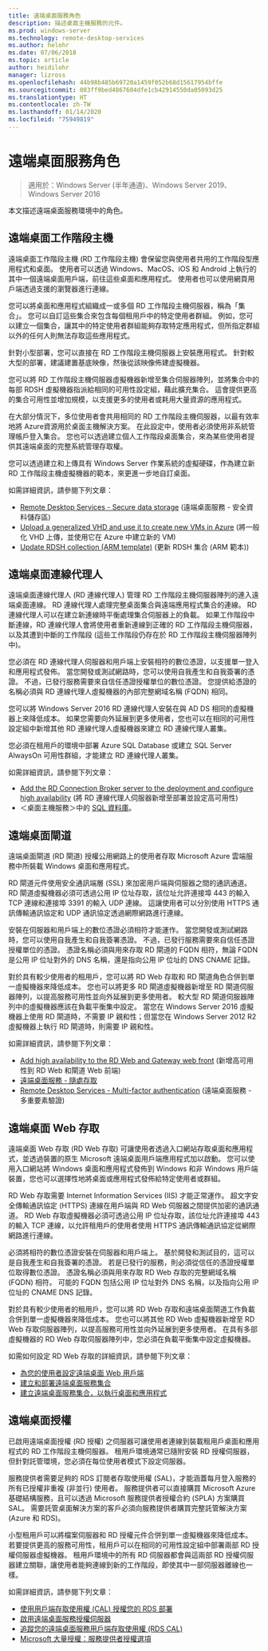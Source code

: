 ```yaml
---
title: 遠端桌面服務角色
description: 描述桌面主機服務的元件。
ms.prod: windows-server
ms.technology: remote-desktop-services
ms.author: helohr
ms.date: 07/06/2018
ms.topic: article
author: heidilohr
manager: lizross
ms.openlocfilehash: 44b98b485b69720a1459f052b68d15617954bffe
ms.sourcegitcommit: 083ff9bed4867604dfe1cb42914550da05093d25
ms.translationtype: HT
ms.contentlocale: zh-TW
ms.lasthandoff: 01/14/2020
ms.locfileid: "75949819"
---
```

# <a name="remote-desktop-services-roles"></a>遠端桌面服務角色

>適用於：Windows Server (半年通道)、Windows Server 2019、Windows Server 2016

本文描述遠端桌面服務環境中的角色。

## <a name="remote-desktop-session-host"></a>遠端桌面工作階段主機

遠端桌面工作階段主機 (RD 工作階段主機) 會保留您與使用者共用的工作階段型應用程式和桌面。 使用者可以透過 Windows、MacOS、iOS 和 Android 上執行的其中一個遠端桌面用戶端，前往這些桌面和應用程式。 使用者也可以使用網頁用戶端透過支援的瀏覽器進行連線。

您可以將桌面和應用程式組織成一或多個 RD 工作階段主機伺服器，稱為「集合」。 您可以自訂這些集合來包含每個租用戶中的特定使用者群組。 例如，您可以建立一個集合，讓其中的特定使用者群組能夠存取特定應用程式，但所指定群組以外的任何人則無法存取這些應用程式。

針對小型部署，您可以直接在 RD 工作階段主機伺服器上安裝應用程式。 針對較大型的部署，建議建置基底映像，然後從該映像佈建虛擬機器。

您可以將 RD 工作階段主機伺服器虛擬機器新增至集合伺服器陣列，並將集合中的每部 RDSH 虛擬機器指派給相同的可用性設定組，藉此擴充集合。 這會提供更高的集合可用性並增加規模，以支援更多的使用者或耗用大量資源的應用程式。

在大部分情況下，多位使用者會共用相同的 RD 工作階段主機伺服器，以最有效率地將 Azure資源用於桌面主機解決方案。 在此設定中，使用者必須使用非系統管理帳戶登入集合。 您也可以透過建立個人工作階段桌面集合，來為某些使用者提供其遠端桌面的完整系統管理存取權。

您可以透過建立和上傳具有 Windows Server 作業系統的虛擬硬碟，作為建立新 RD 工作階段主機虛擬機器的範本，來更進一步地自訂桌面。

如需詳細資訊，請參閱下列文章：

* [Remote Desktop Services - Secure data storage](rds-plan-secure-data-storage.md) (遠端桌面服務 - 安全資料儲存區)
* [Upload a generalized VHD and use it to create new VMs in Azure](https://docs.microsoft.com/azure/virtual-machines/windows/upload-generalized-managed?toc=%2Fazure%2Fvirtual-machines%2Fwindows%2Ftoc.json) (將一般化 VHD 上傳，並使用它在 Azure 中建立新的 VM)
* [Update RDSH collection (ARM template)](https://azure.microsoft.com/resources/templates/rds-update-rdsh-collection/) (更新 RDSH 集合 (ARM 範本))

## <a name="remote-desktop-connection-broker"></a>遠端桌面連線代理人

遠端桌面連線代理人 (RD 連線代理人) 管理 RD 工作階段主機伺服器陣列的連入遠端桌面連線。 RD 連線代理人處理完整桌面集合與遠端應用程式集合的連線。 RD 連線代理人可以在建立新連線時平衡處理集合伺服器上的負載。 如果工作階段中斷連線，RD 連線代理人會將使用者重新連線到正確的 RD 工作階段主機伺服器，以及其遭到中斷的工作階段 (這些工作階段仍存在於 RD 工作階段主機伺服器陣列中)。

您必須在 RD 連線代理人伺服器和用戶端上安裝相符的數位憑證，以支援單一登入和應用程式發佈。 當您開發或測試網路時，您可以使用自我產生和自我簽署的憑證。 不過，已發行服務需要來自信任憑證授權單位的數位憑證。 您提供給憑證的名稱必須與 RD 連線代理人虛擬機器的內部完整網域名稱 (FQDN) 相同。

您可以將 Windows Server 2016 RD 連線代理人安裝在與 AD DS 相同的虛擬機器上來降低成本。 如果您需要向外延展到更多使用者，您也可以在相同的可用性設定組中新增其他 RD 連線代理人虛擬機器來建立 RD 連線代理人叢集。

您必須在租用戶的環境中部署 Azure SQL Database 或建立 SQL Server AlwaysOn 可用性群組，才能建立 RD 連線代理人叢集。

如需詳細資訊，請參閱下列文章：

* [Add the RD Connection Broker server to the deployment and configure high availability](rds-connection-broker-cluster.md) (將 RD 連線代理人伺服器新增至部署並設定高可用性)
* ＜桌面主機服務＞中的 [SQL 資料庫](desktop-hosting-service.md#sql-database)。

## <a name="remote-desktop-gateway"></a>遠端桌面閘道

遠端桌面閘道 (RD 閘道) 授權公用網路上的使用者存取 Microsoft Azure 雲端服務中所裝載 Windows 桌面和應用程式。

RD 閘道元件使用安全通訊端層 (SSL) 來加密用戶端與伺服器之間的通訊通道。 RD 閘道虛擬機器必須可透過公用 IP 位址存取，該位址允許連接埠 443 的輸入 TCP 連線和連接埠 3391 的輸入 UDP 連線。 這讓使用者可以分別使用 HTTPS 通訊傳輸通訊協定和 UDP 通訊協定透過網際網路進行連線。

安裝在伺服器和用戶端上的數位憑證必須相符才能運作。 當您開發或測試網路時，您可以使用自我產生和自我簽署憑證。 不過，已發行服務需要來自信任憑證授權單位的憑證。 憑證名稱必須與用來存取 RD 閘道的 FQDN 相符，無論 FQDN 是公用 IP 位址對外的 DNS 名稱，還是指向公用 IP 位址的 DNS CNAME 記錄。

對於具有較少使用者的租用戶，您可以將 RD Web 存取和 RD 閘道角色合併到單一虛擬機器來降低成本。 您也可以將更多 RD 閘道虛擬機器新增至 RD 閘道伺服器陣列，以提高服務可用性並向外延展到更多使用者。 較大型 RD 閘道伺服器陣列中的虛擬機器應該在負載平衡集中設定。 當您在 Windows Server 2016 虛擬機器上使用 RD 閘道時，不需要 IP 親和性；但當您在 Windows Server 2012 R2 虛擬機器上執行 RD 閘道時，則需要 IP 親和性。

如需詳細資訊，請參閱下列文章：

* [Add high availability to the RD Web and Gateway web front](rds-rdweb-gateway-ha.md) (新增高可用性到 RD Web 和閘道 Web 前端)
* [遠端桌面服務 - 隨處存取](rds-plan-access-from-anywhere.md)
* [Remote Desktop Services - Multi-factor authentication](rds-plan-mfa.md) (遠端桌面服務 - 多重要素驗證)

## <a name="remote-desktop-web-access"></a>遠端桌面 Web 存取

遠端桌面 Web 存取 (RD Web 存取) 可讓使用者透過入口網站存取桌面和應用程式，並透過裝置的原生 Microsoft 遠端桌面用戶端應用程式加以啟動。 您可以使用入口網站將 Windows 桌面和應用程式發佈到 Windows 和非 Windows 用戶端裝置，您也可以選擇性地將桌面或應用程式發佈給特定使用者或群組。

RD Web 存取需要 Internet Information Services (IIS) 才能正常運作。 超文字安全傳輸通訊協定 (HTTPS) 連線在用戶端與 RD Web 伺服器之間提供加密的通訊通道。 RD Web 存取虛擬機器必須可透過公用 IP 位址存取，該位址允許連接埠 443 的輸入 TCP 連線，以允許租用戶的使用者使用 HTTPS 通訊傳輸通訊協定從網際網路進行連線。

必須將相符的數位憑證安裝在伺服器和用戶端上。 基於開發和測試目的，這可以是自我產生和自我簽署的憑證。 若是已發行的服務，則必須從信任的憑證授權單位取得數位憑證。 憑證名稱必須與用來存取 RD Web 存取的完整網域名稱 (FQDN) 相符。 可能的 FQDN 包括公用 IP 位址對外 DNS 名稱，以及指向公用 IP 位址的 CNAME DNS 記錄。

對於具有較少使用者的租用戶，您可以將 RD Web 存取和遠端桌面閘道工作負載合併到單一虛擬機器來降低成本。 您也可以將其他 RD Web 虛擬機器新增至 RD Web 存取伺服器陣列，以提高服務可用性並向外延展到更多使用者。 在具有多部虛擬機器的 RD Web 存取伺服器陣列中，您必須在負載平衡集中設定虛擬機器。

如需如何設定 RD Web 存取的詳細資訊，請參閱下列文章：

* [為您的使用者設定遠端桌面 Web 用戶端](clients/remote-desktop-web-client-admin.md)
* [建立和部署遠端桌面服務集合](rds-create-collection.md)
* [建立遠端桌面服務集合，以執行桌面和應用程式](rds-create-collection.md)

## <a name="remote-desktop-licensing"></a>遠端桌面授權

已啟用遠端桌面授權 (RD 授權) 之伺服器可讓使用者連線到裝載租用戶桌面和應用程式的 RD 工作階段主機伺服器。 租用戶環境通常已隨附安裝 RD 授權伺服器，但針對託管環境，您必須在每位使用者模式下設定伺服器。

服務提供者需要足夠的 RDS 訂閱者存取使用權 (SAL)，才能涵蓋每月登入服務的所有已授權非重複 (非並行) 使用者。 服務提供者可以直接購買 Microsoft Azure 基礎結構服務，且可以透過 Microsoft 服務提供者授權合約 (SPLA) 方案購買 SAL。 需要託管桌面解決方案的客戶必須向服務提供者購買完整託管解決方案 (Azure 和 RDS)。

小型租用戶可以將檔案伺服器和 RD 授權元件合併到單一虛擬機器來降低成本。 若要提供更高的服務可用性，租用戶可以在相同的可用性設定組中部署兩部 RD 授權伺服器虛擬機器。 租用戶環境中的所有 RD 伺服器都會與這兩部 RD 授權伺服器建立關聯，讓使用者能夠連線到新的工作階段，即使其中一部伺服器離線也一樣。

如需詳細資訊，請參閱下列文章：

* [使用用戶端存取使用權 (CAL) 授權您的 RDS 部署](rds-client-access-license.md)
* [啟用遠端桌面服務授權伺服器](rds-activate-license-server.md)
* [追蹤您的遠端桌面服務用戶端存取使用權 (RDS CAL)](rds-track-cals.md)
* [Microsoft 大量授權：服務提供者授權選項](https://www.microsoft.com/Licensing/licensing-programs/spla-program.aspx)